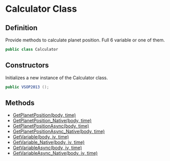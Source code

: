 # Calculator Class

## Definition

Provide methods to calculate planet position. Full 6 variable or one of them.

```csharp
public class Calculator
```

## Constructors <a href="#constructors" id="constructors"></a>

Initializes a new instance of the Calculator class.

```csharp
public VSOP2013 ();
```

## Methods <a href="#methods" id="methods"></a>

* [GetPlanetPosition(body, time)](getplanetposition.md)
* [GetPlanetPosition\_Native(body, time)](broken-reference)
* [GetPlanetPositionAsync(body, time)](getplanetpositionasync.md)
* [GetPlanetPositionAsync\_Native(body, time)](broken-reference)
* [GetVariable(body, iv, time)](getvariable.md)
* [GetVariable\_Native(body, iv, time)](broken-reference)
* [GetVariableAsync(body, iv, time)](getvariableasync.md)
* [GetVariableAsync\_Native(body, iv, time)](broken-reference)


